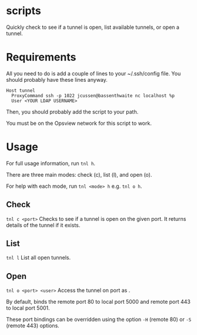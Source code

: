 # scripts
Quickly check to see if a tunnel is open, list available tunnels, or open a tunnel.

# Requirements
All you need to do is add a couple of lines to your ~/.ssh/config file.
You should probably have these lines anyway.

```
Host tunnel
  ProxyCommand ssh -p 1022 jcussen@bassenthwaite nc localhost %p
  User <YOUR LDAP USERNAME>
```

Then, you should probably add the script to your path.

You must be on the Opsview network for this script to work.

# Usage
For full usage information, run `tnl h`.

There are three main modes: check (c), list (l), and open (o).

For help with each mode, run `tnl <mode> h` e.g. `tnl o h`.


## Check
`tnl c <port>`
Checks to see if a tunnel is open on the given port.
It returns details of the tunnel if it exists.

## List
`tnl l`
List all open tunnels.

## Open
`tnl o <port> <user>`
Access the tunnel on port <port> as <user>.

By default, binds the remote port 80 to local port 5000 and remote port 443 to local port 5001.

These port bindings can be overridden using the option `-H` (remote 80) or `-S` (remote 443) options.
